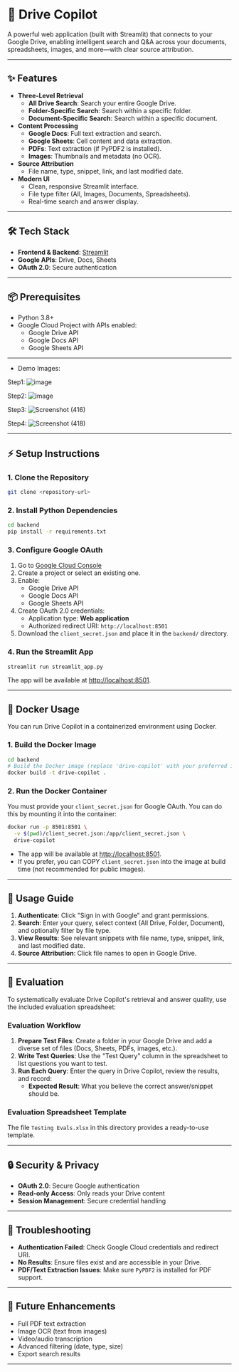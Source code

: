 # 🚀 Drive Copilot

A powerful web application (built with Streamlit) that connects to your Google Drive, enabling intelligent search and Q&A across your documents, spreadsheets, images, and more—with clear source attribution.

---

## ✨ Features

- **Three-Level Retrieval**
  - **All Drive Search**: Search your entire Google Drive.
  - **Folder-Specific Search**: Search within a specific folder.
  - **Document-Specific Search**: Search within a specific document.
- **Content Processing**
  - **Google Docs**: Full text extraction and search.
  - **Google Sheets**: Cell content and data extraction.
  - **PDFs**: Text extraction (if PyPDF2 is installed).
  - **Images**: Thumbnails and metadata (no OCR).
- **Source Attribution**
  - File name, type, snippet, link, and last modified date.
- **Modern UI**
  - Clean, responsive Streamlit interface.
  - File type filter (All, Images, Documents, Spreadsheets).
  - Real-time search and answer display.

---

## 🛠️ Tech Stack

- **Frontend & Backend**: [Streamlit](https://streamlit.io/)
- **Google APIs**: Drive, Docs, Sheets
- **OAuth 2.0**: Secure authentication

---

## 📦 Prerequisites

- Python 3.8+
- Google Cloud Project with APIs enabled:
  - Google Drive API
  - Google Docs API
  - Google Sheets API

---

- Demo Images:

Step1: 
![image](https://github.com/user-attachments/assets/f5330538-9ab9-4f89-a9f5-4723063f535e)

Step2: 
![image](https://github.com/user-attachments/assets/fa9b4da5-6e29-479a-ae92-a104ebeefcea)

Step3:
![Screenshot (416)](https://github.com/user-attachments/assets/ce876715-10a7-4e91-9e59-5fdaa9ff9ae0)

Step4:
![Screenshot (418)](https://github.com/user-attachments/assets/8c3bf5ed-1636-45d3-8bc8-fccaabc63958)



--- 
## ⚡ Setup Instructions

### 1. Clone the Repository

```bash
git clone <repository-url>

```

### 2. Install Python Dependencies

```bash
cd backend
pip install -r requirements.txt
```

### 3. Configure Google OAuth

1. Go to [Google Cloud Console](https://console.cloud.google.com/)
2. Create a project or select an existing one.
3. Enable:
   - Google Drive API
   - Google Docs API
   - Google Sheets API
4. Create OAuth 2.0 credentials:
   - Application type: **Web application**
   - Authorized redirect URI: `http://localhost:8501`
5. Download the `client_secret.json` and place it in the `backend/` directory.

### 4. Run the Streamlit App

```bash
streamlit run streamlit_app.py
```

The app will be available at [http://localhost:8501](http://localhost:8501).

---

## 🐳 Docker Usage

You can run Drive Copilot in a containerized environment using Docker.

### 1. Build the Docker Image

```bash
cd backend
# Build the Docker image (replace 'drive-copilot' with your preferred image name)
docker build -t drive-copilot .
```

### 2. Run the Docker Container

You must provide your `client_secret.json` for Google OAuth. You can do this by mounting it into the container:

```bash
docker run -p 8501:8501 \
  -v $(pwd)/client_secret.json:/app/client_secret.json \
  drive-copilot
```

- The app will be available at [http://localhost:8501](http://localhost:8501).
- If you prefer, you can COPY `client_secret.json` into the image at build time (not recommended for public images).

---

## 🏃 Usage Guide

1. **Authenticate**: Click "Sign in with Google" and grant permissions.
2. **Search**: Enter your query, select context (All Drive, Folder, Document), and optionally filter by file type.
3. **View Results**: See relevant snippets with file name, type, snippet, link, and last modified date.
4. **Source Attribution**: Click file names to open in Google Drive.

---
## 📝 Evaluation

To systematically evaluate Drive Copilot's retrieval and answer quality, use the included evaluation spreadsheet:

### **Evaluation Workflow**

1. **Prepare Test Files**: Create a folder in your Google Drive and add a diverse set of files (Docs, Sheets, PDFs, images, etc.).
2. **Write Test Queries**: Use the "Test Query" column in the spreadsheet to list questions you want to test.
3. **Run Each Query**: Enter the query in Drive Copilot, review the results, and record:
   - **Expected Result**: What you believe the correct answer/snippet should be.


### **Evaluation Spreadsheet Template**

The file `Testing Evals.xlsx` in this directory provides a ready-to-use template.

---

## 🔒 Security & Privacy

- **OAuth 2.0**: Secure Google authentication
- **Read-only Access**: Only reads your Drive content
- **Session Management**: Secure credential handling

---

## 🐞 Troubleshooting

- **Authentication Failed**: Check Google Cloud credentials and redirect URI.
- **No Results**: Ensure files exist and are accessible in your Drive.
- **PDF/Text Extraction Issues**: Make sure `PyPDF2` is installed for PDF support.

---

## 🚧 Future Enhancements

- Full PDF text extraction
- Image OCR (text from images)
- Video/audio transcription
- Advanced filtering (date, type, size)
- Export search results

--- 
